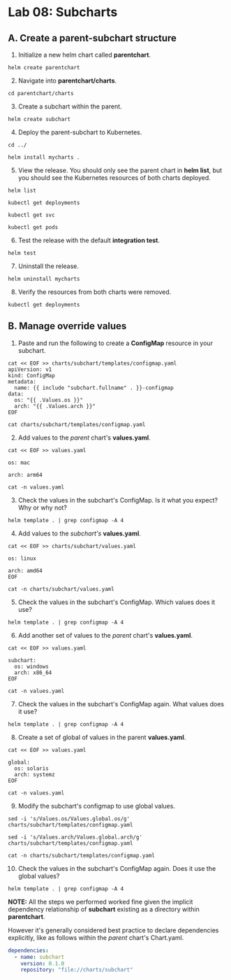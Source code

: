 # Lab 08: Subcharts

## A. Create a parent-subchart structure

1. Initialize a new helm chart called **parentchart**.

```
helm create parentchart
```

2. Navigate into **parentchart/charts**.

```
cd parentchart/charts
```

3. Create a subchart within the parent.

```
helm create subchart
```

4. Deploy the parent-subchart to Kubernetes.

```
cd ../
```
```
helm install mycharts .
```

5. View the release. You should only see the parent chart in **helm list**, but you should see the Kubernetes resources of both charts deployed.

```
helm list
```
```
kubectl get deployments
```
```
kubectl get svc
```
```
kubectl get pods
```

6. Test the release with the default **integration test**.

```
helm test
```

7. Uninstall the release.

```
helm uninstall mycharts
```

8. Verify the resources from both charts were removed.

```
kubectl get deployments
```

## B. Manage override values

1. Paste and run the following to create a **ConfigMap** resource in your subchart.

```
cat << EOF >> charts/subchart/templates/configmap.yaml
apiVersion: v1
kind: ConfigMap
metadata:
  name: {{ include "subchart.fullname" . }}-configmap
data:
  os: "{{ .Values.os }}"
  arch: "{{ .Values.arch }}"
EOF
```
```
cat charts/subchart/templates/configmap.yaml
```

2. Add values to the *parent* chart's **values.yaml**. 

```
cat << EOF >> values.yaml

os: mac

arch: arm64
```
```
cat -n values.yaml
```

3. Check the values in the subchart's ConfigMap. Is it what you expect? Why or why not?

```
helm template . | grep configmap -A 4
```

4. Add values to the *subchart's* **values.yaml**.

```
cat << EOF >> charts/subchart/values.yaml

os: linux

arch: amd64
EOF
```
```
cat -n charts/subchart/values.yaml
```

5. Check the values in the subchart's ConfigMap. Which values does it use?

```
helm template . | grep configmap -A 4
```

6. Add another set of values to the *parent* chart's **values.yaml**.

```
cat << EOF >> values.yaml

subchart:
  os: windows
  arch: x86_64
EOF
```
```
cat -n values.yaml
```

7. Check the values in the subchart's ConfigMap again. What values does it use?

```
helm template . | grep configmap -A 4
```

8. Create a set of global of values in the parent **values.yaml**.

```
cat << EOF >> values.yaml

global:
  os: solaris
  arch: systemz
EOF
```
```
cat -n values.yaml
```

9. Modify the subchart's configmap to use global values.

```
sed -i 's/Values.os/Values.global.os/g' charts/subchart/templates/configmap.yaml
```
```
sed -i 's/Values.arch/Values.global.arch/g' charts/subchart/templates/configmap.yaml
```
```
cat -n charts/subchart/templates/configmap.yaml
```

10. Check the values in the subchart's ConfigMap again. Does it use the global values?

```
helm template . | grep configmap -A 4
```

**NOTE:** All the steps we performed worked fine given the implicit dependency relationship of **subchart** existing as a directory within **parentchart**.

However it's generally considered best practice to declare dependencies explicitly, like as follows within the *parent* chart's Chart.yaml.

```yaml
dependencies:
  - name: subchart
    version: 0.1.0
    repository: "file://charts/subchart"
```


